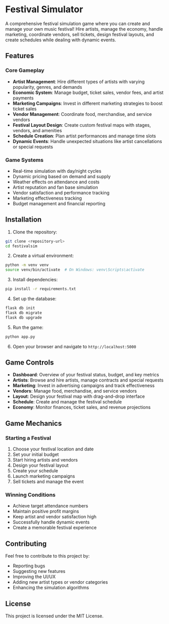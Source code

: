 # Festival Simulator

A comprehensive festival simulation game where you can create and manage your own music festival! Hire artists, manage the economy, handle marketing, coordinate vendors, sell tickets, design festival layouts, and create schedules while dealing with dynamic events.

## Features

### Core Gameplay
- **Artist Management**: Hire different types of artists with varying popularity, genres, and demands
- **Economic System**: Manage budget, ticket sales, vendor fees, and artist payments
- **Marketing Campaigns**: Invest in different marketing strategies to boost ticket sales
- **Vendor Management**: Coordinate food, merchandise, and service vendors
- **Festival Layout Design**: Create custom festival maps with stages, vendors, and amenities
- **Schedule Creation**: Plan artist performances and manage time slots
- **Dynamic Events**: Handle unexpected situations like artist cancellations or special requests

### Game Systems
- Real-time simulation with day/night cycles
- Dynamic pricing based on demand and supply
- Weather effects on attendance and costs
- Artist reputation and fan base simulation
- Vendor satisfaction and performance tracking
- Marketing effectiveness tracking
- Budget management and financial reporting

## Installation

1. Clone the repository:
```bash
git clone <repository-url>
cd festivalsim
```

2. Create a virtual environment:
```bash
python -m venv venv
source venv/bin/activate  # On Windows: venv\Scripts\activate
```

3. Install dependencies:
```bash
pip install -r requirements.txt
```

4. Set up the database:
```bash
flask db init
flask db migrate
flask db upgrade
```

5. Run the game:
```bash
python app.py
```

6. Open your browser and navigate to `http://localhost:5000`

## Game Controls

- **Dashboard**: Overview of your festival status, budget, and key metrics
- **Artists**: Browse and hire artists, manage contracts and special requests
- **Marketing**: Invest in advertising campaigns and track effectiveness
- **Vendors**: Manage food, merchandise, and service vendors
- **Layout**: Design your festival map with drag-and-drop interface
- **Schedule**: Create and manage the festival schedule
- **Economy**: Monitor finances, ticket sales, and revenue projections

## Game Mechanics

### Starting a Festival
1. Choose your festival location and date
2. Set your initial budget
3. Start hiring artists and vendors
4. Design your festival layout
5. Create your schedule
6. Launch marketing campaigns
7. Sell tickets and manage the event

### Winning Conditions
- Achieve target attendance numbers
- Maintain positive profit margins
- Keep artist and vendor satisfaction high
- Successfully handle dynamic events
- Create a memorable festival experience

## Contributing

Feel free to contribute to this project by:
- Reporting bugs
- Suggesting new features
- Improving the UI/UX
- Adding new artist types or vendor categories
- Enhancing the simulation algorithms

## License

This project is licensed under the MIT License. 